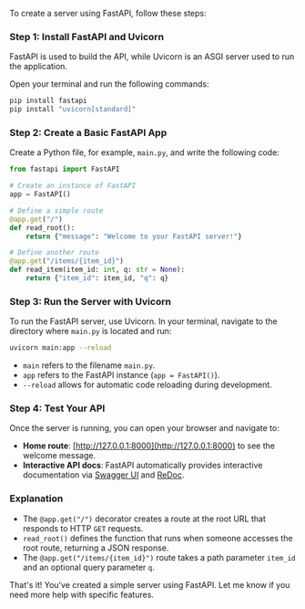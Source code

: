 To create a server using FastAPI, follow these steps:

### Step 1: Install FastAPI and Uvicorn
FastAPI is used to build the API, while Uvicorn is an ASGI server used to run the application.

Open your terminal and run the following commands:

```bash
pip install fastapi
pip install "uvicorn[standard]"
```

### Step 2: Create a Basic FastAPI App

Create a Python file, for example, `main.py`, and write the following code:

```python
from fastapi import FastAPI

# Create an instance of FastAPI
app = FastAPI()

# Define a simple route
@app.get("/")
def read_root():
    return {"message": "Welcome to your FastAPI server!"}

# Define another route
@app.get("/items/{item_id}")
def read_item(item_id: int, q: str = None):
    return {"item_id": item_id, "q": q}
```

### Step 3: Run the Server with Uvicorn

To run the FastAPI server, use Uvicorn. In your terminal, navigate to the directory where `main.py` is located and run:

```bash
uvicorn main:app --reload
```

- `main` refers to the filename `main.py`.
- `app` refers to the FastAPI instance (`app = FastAPI()`).
- `--reload` allows for automatic code reloading during development.

### Step 4: Test Your API

Once the server is running, you can open your browser and navigate to:

- **Home route**: [http://127.0.0.1:8000](http://127.0.0.1:8000) to see the welcome message.
- **Interactive API docs**: FastAPI automatically provides interactive documentation via [Swagger UI](http://127.0.0.1:8000/docs) and [ReDoc](http://127.0.0.1:8000/redoc).

### Explanation

- The `@app.get("/")` decorator creates a route at the root URL that responds to HTTP `GET` requests.
- `read_root()` defines the function that runs when someone accesses the root route, returning a JSON response.
- The `@app.get("/items/{item_id}")` route takes a path parameter `item_id` and an optional query parameter `q`.

That's it! You've created a simple server using FastAPI. Let me know if you need more help with specific features.
